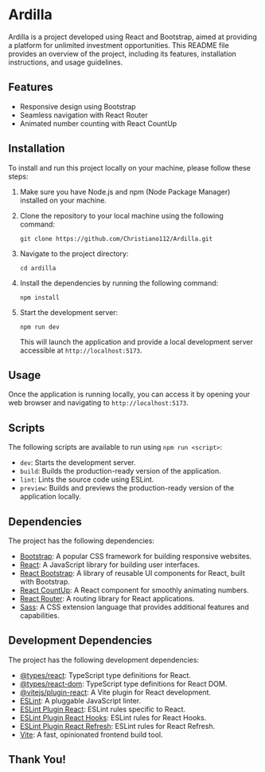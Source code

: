 # Ardilla

Ardilla is a project developed using React and Bootstrap, aimed at providing a platform for unlimited investment opportunities. This README file provides an overview of the project, including its features, installation instructions, and usage guidelines.

## Features

- Responsive design using Bootstrap
- Seamless navigation with React Router
- Animated number counting with React CountUp

## Installation

To install and run this project locally on your machine, please follow these steps:

1. Make sure you have Node.js and npm (Node Package Manager) installed on your machine.

2. Clone the repository to your local machine using the following command:

   ```
   git clone https://github.com/Christiano112/Ardilla.git
   ```

3. Navigate to the project directory:

   ```
   cd ardilla
   ```

4. Install the dependencies by running the following command:

   ```
   npm install
   ```

5. Start the development server:

   ```
   npm run dev
   ```

   This will launch the application and provide a local development server accessible at `http://localhost:5173`.

## Usage

Once the application is running locally, you can access it by opening your web browser and navigating to `http://localhost:5173`.

## Scripts

The following scripts are available to run using `npm run <script>`:

- `dev`: Starts the development server.
- `build`: Builds the production-ready version of the application.
- `lint`: Lints the source code using ESLint.
- `preview`: Builds and previews the production-ready version of the application locally.

## Dependencies

The project has the following dependencies:

- [Bootstrap](https://getbootstrap.com): A popular CSS framework for building responsive websites.
- [React](https://reactjs.org): A JavaScript library for building user interfaces.
- [React Bootstrap](https://react-bootstrap.github.io): A library of reusable UI components for React, built with Bootstrap.
- [React CountUp](https://github.com/glennreyes/react-countup): A React component for smoothly animating numbers.
- [React Router](https://reactrouter.com): A routing library for React applications.
- [Sass](https://sass-lang.com): A CSS extension language that provides additional features and capabilities.

## Development Dependencies

The project has the following development dependencies:

- [@types/react](https://www.npmjs.com/package/@types/react): TypeScript type definitions for React.
- [@types/react-dom](https://www.npmjs.com/package/@types/react-dom): TypeScript type definitions for React DOM.
- [@vitejs/plugin-react](https://www.npmjs.com/package/@vitejs/plugin-react): A Vite plugin for React development.
- [ESLint](https://eslint.org): A pluggable JavaScript linter.
- [ESLint Plugin React](https://www.npmjs.com/package/eslint-plugin-react): ESLint rules specific to React.
- [ESLint Plugin React Hooks](https://www.npmjs.com/package/eslint-plugin-react-hooks): ESLint rules for React Hooks.
- [ESLint Plugin React Refresh](https://www.npmjs.com/package/eslint-plugin-react-refresh): ESLint rules for React Refresh.
- [Vite](https://vitejs.dev): A fast, opinionated frontend build tool.

## Thank You!